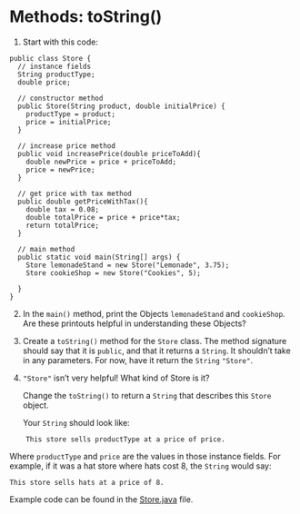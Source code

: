 # Methods: toString()

1. Start with this code: 

```
public class Store {
  // instance fields
  String productType;
  double price;
  
  // constructor method
  public Store(String product, double initialPrice) {
    productType = product;
    price = initialPrice;
  }
  
  // increase price method
  public void increasePrice(double priceToAdd){
    double newPrice = price + priceToAdd;
    price = newPrice;
  }
  
  // get price with tax method
  public double getPriceWithTax(){
    double tax = 0.08;
    double totalPrice = price + price*tax;
    return totalPrice;
  }

  // main method
  public static void main(String[] args) {
    Store lemonadeStand = new Store("Lemonade", 3.75);
    Store cookieShop = new Store("Cookies", 5);

  }
}
```

2. In the ```main()``` method, print the Objects ```lemonadeStand``` and ```cookieShop```. Are these printouts helpful in understanding these Objects?

3. Create a ```toString()``` method for the ```Store``` class. The method signature should say that it is ```public```, and that it returns a ```String```. It shouldn’t take in any parameters. For now, have it return the ```String``` ```"Store"```.

4. ```"Store"``` isn’t very helpful! What kind of Store is it?

	Change the ```toString()``` to return a ```String``` that describes this ```Store``` object.

	Your ```String``` should look like:

```
	This store sells productType at a price of price.
```

Where ```productType``` and ```price``` are the values in those instance fields. For example, if it was a hat store where hats cost 8, the ```String``` would say:

```
This store sells hats at a price of 8.
```

Example code can be found in the [Store.java](https://github.com/keldavis/Java-Practice/blob/master/Foundations/3.%20Classes%20and%20Objects/Methods-toString/Store.java) file.


